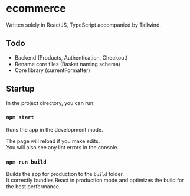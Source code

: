 # ecommerce

Written solely in ReactJS, TypeScript accompanied by Tailwind.

## Todo

- Backend (Products, Authentication, Checkout)
- Rename core files (Basket naming schema)
- Core library (currentFormatter)

## Startup

In the project directory, you can run:

### `npm start`

Runs the app in the development mode.

The page will reload if you make edits.\
You will also see any lint errors in the console.

### `npm run build`

Builds the app for production to the `build` folder.\
It correctly bundles React in production mode and optimizes the build for the best performance.
